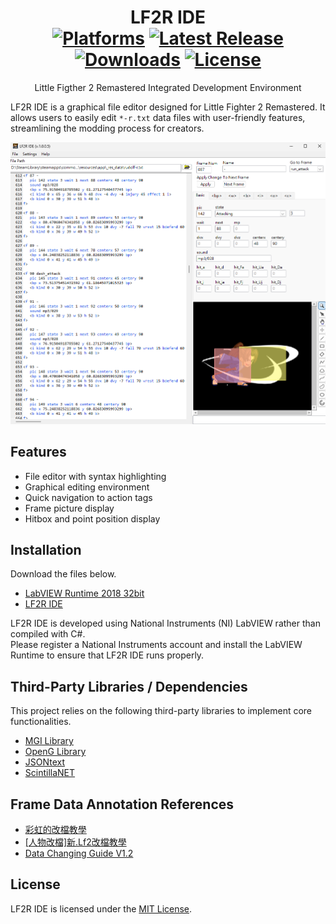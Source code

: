 <div align="center">
 
LF2R IDE  
[![Platforms](https://img.shields.io/badge/platform-windows-blue)](https://github.com/Eremes1641/LF2R-IDE/releases) 
[![Latest Release](https://img.shields.io/github/v/release/Eremes1641/LF2R-IDE)](https://github.com/Eremes1641/LF2R-IDE/releases/latest) 
[![Downloads](https://img.shields.io/github/downloads/Eremes1641/LF2R-IDE/total)](https://github.com/Eremes1641/LF2R-IDE/releases) 
[![License](https://img.shields.io/github/license/Eremes1641/LF2R-IDE)](https://github.com/Eremes1641/LF2R-IDE/blob/main/LICENSE)
==============================================================
Little Figther 2 Remastered Integrated Development Environment
</div>

LF2R IDE is a graphical file editor designed for Little Fighter 2 Remastered. It allows users to easily edit `*-r.txt` data files with user-friendly features, streamlining the modding process for creators.

![Screenshot](Screenshot.png)

Features
--------------------------------------------------------------
- File editor with syntax highlighting
- Graphical editing environment
- Quick navigation to action tags
- Frame picture display
- Hitbox and point position display

Installation
--------------------------------------------------------------
Download the files below.
- [LabVIEW Runtime 2018 32bit](https://www.ni.com/zh-tw/support/downloads/software-products/download.labview-runtime.html?srsltid=AfmBOoo1Wfdol8T-3dQPaSJJE2lkCwq9QZ1iU7SQM5-eRnTu3_e9dYs8#359578)  
- [LF2R IDE](https://github.com/Eremes1641/LF2R-IDE/releases)  

LF2R IDE is developed using National Instruments (NI) LabVIEW rather than compiled with C#.  
Please register a National Instruments account and install the LabVIEW Runtime to ensure that LF2R IDE runs properly.

Third-Party Libraries / Dependencies
--------------------------------------------------------------
This project relies on the following third-party libraries to implement core functionalities.
- [MGI Library](https://www.mooregoodideas.com/products/library/index.html)  
- [OpenG Library](https://www.vipm.io/package/oglib_file/)  
- [JSONtext](https://www.vipm.io/package/jdp_science_jsontext/)  
- [ScintillaNET](https://github.com/jacobslusser/ScintillaNET)  

Frame Data Annotation References
--------------------------------------------------------------
- [彩虹的改檔教學](https://yxc1037586.neocities.org/htm/char)  
- [[人物改檔]新.Lf2改檔教學](https://ibbs.hk/read.php?tid=16268)  
- [Data Changing Guide V1.2](https://www.angelfire.com/wizard/bolt/changing_tuturial.htm)  

License
--------------------------------------------------------------
LF2R IDE is licensed under the [MIT License](https://github.com/Eremes1641/LF2R-IDE/blob/main/LICENSE).
